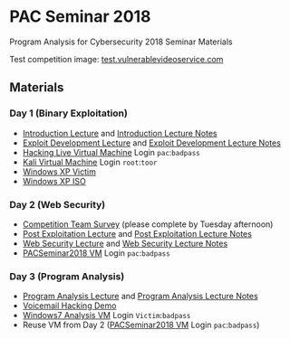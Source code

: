 # PAC Seminar 2018
Program Analysis for Cybersecurity 2018 Seminar Materials

Test competition image: [test.vulnerablevideoservice.com](http://test.vulnerablevideoservice.com/)

## Materials
### Day 1 (Binary Exploitation)
- [Introduction Lecture](slides/Introduction.pdf) and [Introduction Lecture Notes](slides/IntroductionNotes.pdf)
- [Exploit Development Lecture](slides/ExploitDevelopment.pdf) and [Exploit Development Lecture Notes](slides/ExploitDevelopmentNotes.pdf)
- [Hacking Live Virtual Machine](http://www.benjaminsbox.com/pac/HackingLive.ova) Login `pac`:`badpass`
- [Kali Virtual Machine](https://images.offensive-security.com/virtual-images/kali-linux-2018.2-vbox-i386.ova) Login `root`:`toor`
- [Windows XP Victim](http://www.benjaminsbox.com/pac/WinXPSP3x86Victim_VirtualBox.ova)
- [Windows XP ISO](http://www.benjaminsbox.com/pac/en_windows_xp_professional_with_service_pack_3_x86.iso)

### Day 2 (Web Security)
- [Competition Team Survey](https://goo.gl/forms/NL4hZfwRtlYPGYVB3) (please complete by Tuesday afternoon)
- [Post Exploitation Lecture](slides/PostExploitation.pdf) and [Post Exploitation Lecture Notes](slides/PostExploitationNotes.pdf)
- [Web Security Lecture](slides/WebSecurity.pdf) and [Web Security Lecture Notes](slides/WebSecurityNotes.pdf)
- [PACSeminar2018 VM](http://www.benjaminsbox.com/pac/PACSeminar2018_1.0.ova) Login `pac`:`badpass`

### Day 3 (Program Analysis)
- [Program Analysis Lecture](slides/ProgramAnalysis.pdf) and [Program Analysis Lecture Notes](slides/ProgramAnalysisNotes.pdf)
- [Voicemail Hacking Demo](https://youtu.be/7TVPsbk7ciM)
- [Windows7 Analysis VM](http://www.benjaminsbox.com/pac/Windows7Analysis.ova) Login `Victim`:`badpass`
- Reuse VM from Day 2 ([PACSeminar2018 VM](http://www.benjaminsbox.com/pac/PACSeminar2018_1.0.ova) Login `pac`:`badpass`)
